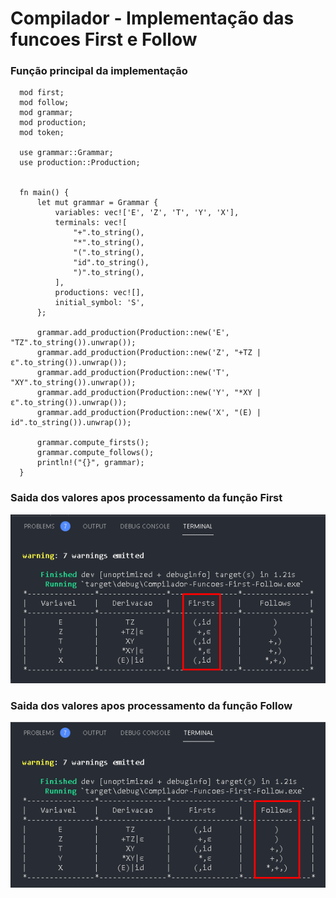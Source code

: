 # Compilador - Implementação das funcoes First e Follow

### Função principal da implementação

      mod first;
      mod follow;
      mod grammar;
      mod production;
      mod token;

      use grammar::Grammar;
      use production::Production;


      fn main() {
          let mut grammar = Grammar {
              variables: vec!['E', 'Z', 'T', 'Y', 'X'],
              terminals: vec![
                  "+".to_string(),
                  "*".to_string(),
                  "(".to_string(),
                  "id".to_string(),
                  ")".to_string(),
              ],
              productions: vec![],
              initial_symbol: 'S',
          };

          grammar.add_production(Production::new('E', "TZ".to_string()).unwrap());
          grammar.add_production(Production::new('Z', "+TZ | ε".to_string()).unwrap());
          grammar.add_production(Production::new('T', "XY".to_string()).unwrap());
          grammar.add_production(Production::new('Y', "*XY | ε".to_string()).unwrap());
          grammar.add_production(Production::new('X', "(E) | id".to_string()).unwrap());

          grammar.compute_firsts();
          grammar.compute_follows();
          println!("{}", grammar);
      }


### Saida dos valores apos processamento da função First
![](https://github.com/enivaldoqueiroz/Compilador-Funcoes-First-Follow/blob/main/img/img001.png)

### Saida dos valores apos processamento da função Follow
![](https://github.com/enivaldoqueiroz/Compilador-Funcoes-First-Follow/blob/main/img/img002.png)

